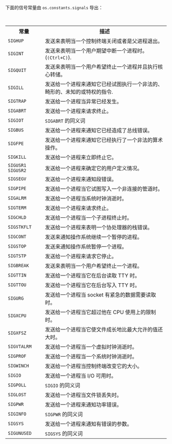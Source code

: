 <!-- YAML
changes:
  - version: v5.11.0
    pr-url: https://github.com/nodejs/node/pull/6093
    description: Added support for `SIGINFO`.
-->

下面的信号常量由 `os.constants.signals` 导出：

<table>
  <tr>
    <th>常量</th>
    <th>描述</th>
  </tr>
  <tr>
    <td><code>SIGHUP</code></td>
    <td>发送来表明当一个控制终端关闭或者是父进程退出。</td>
  </tr>
  <tr>
    <td><code>SIGINT</code></td>
    <td>发送来表明当一个用户期望中断一个进程时。(<code>(Ctrl+C)</code>).</td>
  </tr>
  <tr>
    <td><code>SIGQUIT</code></td>
    <td>发送来表明当一个用户希望终止一个进程并且执行核心转储。</td>
  </tr>
  <tr>
    <td><code>SIGILL</code></td>
    <td>发送给一个进程来通知它已经试图执行一个非法的、畸形的、未知的或特权的指令.</td>
  </tr>
  <tr>
    <td><code>SIGTRAP</code></td>
    <td>发送给一个进程当异常已经发生。</td>
  </tr>
  <tr>
    <td><code>SIGABRT</code></td>
    <td>发送给一个进程来请求终止。</td>
  </tr>
  <tr>
    <td><code>SIGIOT</code></td>
    <td><code>SIGABRT</code> 的同义词</td>
  </tr>
  <tr>
    <td><code>SIGBUS</code></td>
    <td>发送给一个进程来通知它已经造成了总线错误。</td>
  </tr>
  <tr>
    <td><code>SIGFPE</code></td>
    <td>发送给一个进程来通知它已经执行了一个非法的算术操作。</td>
  </tr>
  <tr>
    <td><code>SIGKILL</code></td>
    <td>发送给一个进程来立即终止它。</td>
  </tr>
  <tr>
    <td><code>SIGUSR1</code> <code>SIGUSR2</code></td>
    <td>发送给一个进程来确定它的用户定义情况。</td>
  </tr>
  <tr>
    <td><code>SIGSEGV</code></td>
    <td>发送给一个进程来通知段错误。</td>
  </tr>
  <tr>
    <td><code>SIGPIPE</code></td>
    <td>发送给一个进程当它试图写入一个非连接的管道时。</td>
  </tr>
  <tr>
    <td><code>SIGALRM</code></td>
    <td>发送给一个进程当系统时钟消逝时。</td>
  </tr>
  <tr>
    <td><code>SIGTERM</code></td>
    <td>发送给一个进程来请求终止。</td>
  </tr>
  <tr>
    <td><code>SIGCHLD</code></td>
    <td>发送给一个进程当一个子进程终止时。</td>
  </tr>
  <tr>
    <td><code>SIGSTKFLT</code></td>
    <td>发送给一个进程来表明一个协处理器的栈错误。</td>
  </tr>
  <tr>
    <td><code>SIGCONT</code></td>
    <td>发送来通知操作系统继续一个暂停的进程。</td>
  </tr>
  <tr>
    <td><code>SIGSTOP</code></td>
    <td>发送来通知操作系统暂停一个进程。</td>
  </tr>
  <tr>
    <td><code>SIGTSTP</code></td>
    <td>发送给一个进程来请求它停止。</td>
  </tr>
  <tr>
    <td><code>SIGBREAK</code></td>
    <td>发送来表明当一个用户希望终止一个进程。</td>
  </tr>
  <tr>
    <td><code>SIGTTIN</code></td>
    <td>发送给一个进程当它在后台读取 TTY 时。</td>
  </tr>
  <tr>
    <td><code>SIGTTOU</code></td>
    <td>发送给一个进程当它在后台写入 TTY 时。</td>
  </tr>
  <tr>
    <td><code>SIGURG</code></td>
    <td>发送给一个进程当 socket 有紧急的数据需要读取时。</td>
  </tr>
  <tr>
    <td><code>SIGXCPU</code></td>
    <td>发送给一个进程当它超过他在 CPU 使用上的限制时。</td>
  </tr>
  <tr>
    <td><code>SIGXFSZ</code></td>
    <td>发送给一个进程当它使文件成长地比最大允许的值还大时。</td>
  </tr>
  <tr>
    <td><code>SIGVTALRM</code></td>
    <td>发送给一个进程当一个虚拟时钟消逝时。</td>
  </tr>
  <tr>
    <td><code>SIGPROF</code></td>
    <td>发送给一个进程当一个系统时钟消逝时。</td>
  </tr>
  <tr>
    <td><code>SIGWINCH</code></td>
    <td>发送给一个进程当控制终端改变它的大小。</td>
  </tr>
  <tr>
    <td><code>SIGIO</code></td>
    <td>发送给一个进程当 I/O 可用时。</td>
  </tr>
  <tr>
    <td><code>SIGPOLL</code></td>
    <td><code>SIGIO</code> 的同义词</td>
  </tr>
  <tr>
    <td><code>SIGLOST</code></td>
    <td>发送给一个进程当文件锁丢失时。</td>
  </tr>
  <tr>
    <td><code>SIGPWR</code></td>
    <td>发送给一个进程来通知功率错误。</td>
  </tr>
  <tr>
    <td><code>SIGINFO</code></td>
    <td><code>SIGPWR</code> 的同义词</td>
  </tr>
  <tr>
    <td><code>SIGSYS</code></td>
    <td>发送给一个进程来通知有错误的参数。</td>
  </tr>
  <tr>
    <td><code>SIGUNUSED</code></td>
    <td><code>SIGSYS</code> 的同义词</td>
  </tr>
</table>

